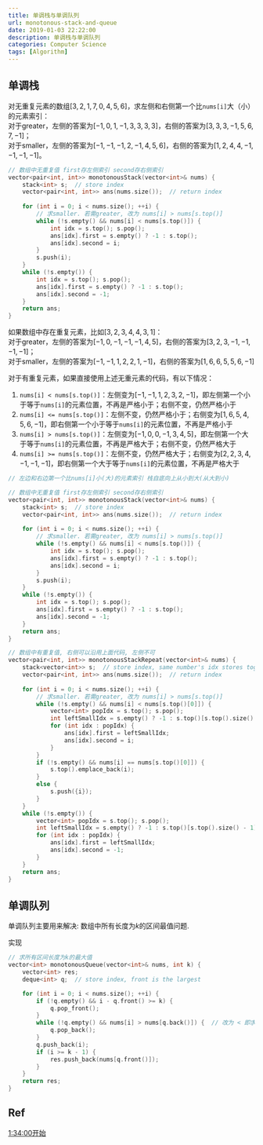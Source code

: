 ```yaml
---
title: 单调栈与单调队列
url: monotonous-stack-and-queue
date: 2019-01-03 22:22:00
description: 单调栈与单调队列
categories: Computer Science
tags: [Algorithm]
---
```


## 单调栈
对无重复元素的数组$[3,2,1,7,0,4,5,6]$，求左侧和右侧第一个比`nums[i]`大（小）的元素索引：  
对于greater，左侧的答案为$[-1,0,1,-1,3,3,3,3]$，右侧的答案为$[3,3,3,-1,5,6,7,-1]$；  
对于smaller，左侧的答案为$[-1,-1,-1,2,-1,4,5,6]$，右侧的答案为$[1,2,4,4,-1,-1,-1,-1]$。
```cpp
// 数组中无重复值 first存左侧索引 second存右侧索引
vector<pair<int, int>> monotonousStack(vector<int>& nums) {
    stack<int> s;  // store index
    vector<pair<int, int>> ans(nums.size());  // return index
    
    for (int i = 0; i < nums.size(); ++i) {
        // 求smaller. 若需greater, 改为 nums[i] > nums[s.top()]
        while (!s.empty() && nums[i] < nums[s.top()]) {
            int idx = s.top(); s.pop();
            ans[idx].first = s.empty() ? -1 : s.top();
            ans[idx].second = i;
        }
        s.push(i);
    }
    while (!s.empty()) {
        int idx = s.top(); s.pop();
        ans[idx].first = s.empty() ? -1 : s.top();
        ans[idx].second = -1;
    }
    return ans;
}
```

如果数组中存在重复元素，比如$[3,2,3,4,4,3,1]$：  
对于greater，左侧的答案为$[-1,0,-1,-1,-1,4,5]$，右侧的答案为$[3,2,3,-1,-1,-1,-1]$；  
对于smaller，左侧的答案为$[-1,-1,1,2,2,1,-1]$，右侧的答案为$[1,6,6,5,5,6,-1]$

对于有重复元素，如果直接使用上述无重元素的代码，有以下情况：

 1. `nums[i] < nums[s.top()]`：左侧变为$[-1,-1,1,2,3,2,-1]$，即左侧第一个小于等于`nums[i]`的元素位置，不再是严格小于；右侧不变，仍然严格小于
 2. `nums[i] <= nums[s.top()]`：左侧不变，仍然严格小于；右侧变为$[1,6,5,4,5,6,-1]$，即右侧第一个小于等于`nums[i]`的元素位置，不再是严格小于
 3. `nums[i] > nums[s.top()]`：左侧变为$[-1,0,0,-1,3,4,5]$，即左侧第一个大于等于`nums[i]`的元素位置，不再是严格大于；右侧不变，仍然严格大于
 4. `nums[i] >= nums[s.top()]`：左侧不变，仍然严格大于；右侧变为$[2,2,3,4,-1,-1,-1]$，即右侧第一个大于等于`nums[i]`的元素位置，不再是严格大于


```cpp
// 左边和右边第一个比nums[i]小(大)的元素索引 栈自底向上从小到大(从大到小)

// 数组中无重复值 first存左侧索引 second存右侧索引
vector<pair<int, int>> monotonousStack(vector<int>& nums) {
    stack<int> s;  // store index
    vector<pair<int, int>> ans(nums.size());  // return index
    
    for (int i = 0; i < nums.size(); ++i) {
        // 求smaller. 若需greater, 改为 nums[i] > nums[s.top()]
        while (!s.empty() && nums[i] < nums[s.top()]) {
            int idx = s.top(); s.pop();
            ans[idx].first = s.empty() ? -1 : s.top();
            ans[idx].second = i;
        }
        s.push(i);
    }
    while (!s.empty()) {
        int idx = s.top(); s.pop();
        ans[idx].first = s.empty() ? -1 : s.top();
        ans[idx].second = -1;
    }
    return ans;
} 

// 数组中有重复值, 右侧可以沿用上面代码, 左侧不可
vector<pair<int, int>> monotonousStackRepeat(vector<int>& nums) {
    stack<vector<int>> s;  // store index, same number's idx stores together
    vector<pair<int, int>> ans(nums.size());  // return index
    
    for (int i = 0; i < nums.size(); ++i) {
        // 求smaller. 若需greater, 改为 nums[i] > nums[s.top()]
        while (!s.empty() && nums[i] < nums[s.top()[0]]) {
            vector<int> popIdx = s.top(); s.pop();
            int leftSmallIdx = s.empty() ? -1 : s.top()[s.top().size() - 1];
            for (int idx : popIdx) {
                ans[idx].first = leftSmallIdx;
                ans[idx].second = i;
            }
        }
        if (!s.empty() && nums[i] == nums[s.top()[0]]) {
            s.top().emplace_back(i);
        }
        else {
            s.push({i});
        }
    }
    while (!s.empty()) {
        vector<int> popIdx = s.top(); s.pop();
        int leftSmallIdx = s.empty() ? -1 : s.top()[s.top().size() - 1];
        for (int idx : popIdx) {
            ans[idx].first = leftSmallIdx;
            ans[idx].second = -1;
        }
    }
    return ans;
}
```

## 单调队列
单调队列主要用来解决: 数组中所有长度为$k$的区间最值问题.

实现

```cpp
// 求所有区间长度为k的最大值
vector<int> monotonousQueue(vector<int>& nums, int k) {
    vector<int> res;
    deque<int> q;  // store index, front is the largest

    for (int i = 0; i < nums.size(); ++i) {
        if (!q.empty() && i - q.front() >= k) {
            q.pop_front();
        }
        while (!q.empty() && nums[i] > nums[q.back()]) {  // 改为 < 即求区间最小
            q.pop_back();
        }
        q.push_back(i);
        if (i >= k - 1) {
            res.push_back(nums[q.front()]);
        }
    }
    return res;
}
```

## Ref
[1:34:00开始](https://www.bilibili.com/video/BV1sr4y1X7AN)